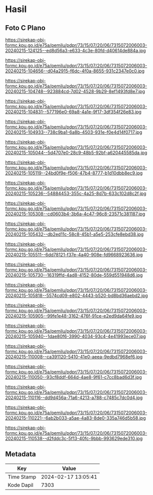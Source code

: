 # Hasil

## Foto C Plano

https://sirekap-obj-formc.kpu.go.id/e75a/pemilu/pdpr/73/15/07/20/06/7315072006003-20240215-124125--ed8d56a3-e633-4c3e-80fd-d40614de884a.jpg

https://sirekap-obj-formc.kpu.go.id/e75a/pemilu/pdpr/73/15/07/20/06/7315072006003-20240215-104656--d04a2915-f6dc-4f0a-8655-931c2347e0c0.jpg

https://sirekap-obj-formc.kpu.go.id/e75a/pemilu/pdpr/73/15/07/20/06/7315072006003-20240215-104748--923884cd-7d02-4528-9b29-8ef1493fd8e7.jpg

https://sirekap-obj-formc.kpu.go.id/e75a/pemilu/pdpr/73/15/07/20/06/7315072006003-20240215-104831--577196e0-69a8-4a1e-9f17-3df354f26e83.jpg

https://sirekap-obj-formc.kpu.go.id/e75a/pemilu/pdpr/73/15/07/20/06/7315072006003-20240215-104933--738c9ba1-6a8b-4503-931e-f0e4d14f0717.jpg

https://sirekap-obj-formc.kpu.go.id/e75a/pemilu/pdpr/73/15/07/20/06/7315072006003-20240215-105044--5d4707e0-28c9-48b5-92bf-a620445585da.jpg

https://sirekap-obj-formc.kpu.go.id/e75a/pemilu/pdpr/73/15/07/20/06/7315072006003-20240215-105119--24bd0f9e-f506-47b4-8777-b1d10dbb8ec9.jpg

https://sirekap-obj-formc.kpu.go.id/e75a/pemilu/pdpr/73/15/07/20/06/7315072006003-20240215-105236--54884453-355c-4a25-8d7b-633c102d8c2f.jpg

https://sirekap-obj-formc.kpu.go.id/e75a/pemilu/pdpr/73/15/07/20/06/7315072006003-20240215-105308--cd0603b4-3b6a-4c47-96c8-23571c381187.jpg

https://sirekap-obj-formc.kpu.go.id/e75a/pemilu/pdpr/73/15/07/20/06/7315072006003-20240215-105432--db2ed11c-58c8-45b1-a5e5-253cfe8ebd38.jpg

https://sirekap-obj-formc.kpu.go.id/e75a/pemilu/pdpr/73/15/07/20/06/7315072006003-20240215-105511--6dd78121-f37e-4a40-908e-fd9668923636.jpg

https://sirekap-obj-formc.kpu.go.id/e75a/pemilu/pdpr/73/15/07/20/06/7315072006003-20240215-105730--16319ffd-4ad8-4152-80de-559d551948d6.jpg

https://sirekap-obj-formc.kpu.go.id/e75a/pemilu/pdpr/73/15/07/20/06/7315072006003-20240215-105818--5574cd09-e802-4443-b520-bd8bd36aebd2.jpg

https://sirekap-obj-formc.kpu.go.id/e75a/pemilu/pdpr/73/15/07/20/06/7315072006003-20240215-105905--99fe1e48-3162-476f-91ce-e2ed9da64fe9.jpg

https://sirekap-obj-formc.kpu.go.id/e75a/pemilu/pdpr/73/15/07/20/06/7315072006003-20240215-105940--1dae80f6-3990-4034-93c4-4e41993ece07.jpg

https://sirekap-obj-formc.kpu.go.id/e75a/pemilu/pdpr/73/15/07/20/06/7315072006003-20240215-110008--ca391120-5410-41e0-aeea-9edbd7968ef6.jpg

https://sirekap-obj-formc.kpu.go.id/e75a/pemilu/pdpr/73/15/07/20/06/7315072006003-20240215-110050--93cf8ddf-664d-4ae8-9f61-c7cc8bad6d3f.jpg

https://sirekap-obj-formc.kpu.go.id/e75a/pemilu/pdpr/73/15/07/20/06/7315072006003-20240215-110116--dd9d456a-71a6-4213-a788-c7485c7dc0d4.jpg

https://sirekap-obj-formc.kpu.go.id/e75a/pemilu/pdpr/73/15/07/20/06/7315072006003-20240215-110221--6ab2b033-a5ae-4a83-8de0-335a746d5b58.jpg

https://sirekap-obj-formc.kpu.go.id/e75a/pemilu/pdpr/73/15/07/20/06/7315072006003-20240215-110538--d2fddc3c-5f13-40fc-9bbb-993629ede310.jpg


## Metadata

| Key        | Value               |
| ---------- | ------------------- |
| Time Stamp | 2024-02-17 13:05:41 |
| Kode Dapil | 7303                |



